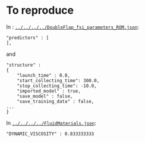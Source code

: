 # To reproduce

In : [`../../../../DoubleFlap_fsi_parameters_ROM.json`](../../../../DoubleFlap_fsi_parameters_ROM.json):
```
"predictors" : [
],
```
and
```
"structure" :
{
    "launch_time" : 0.8,
    "start_collecting_time": 300.0,
    "stop_collecting_time": -10.0,
    "imported_model" : true,
    "save_model" : false,
    "save_training_data" : false,
...
}
```

In [`../../../../FluidMaterials.json`](../../../../FluidMaterials.json):
```
"DYNAMIC_VISCOSITY" : 0.833333333
```
